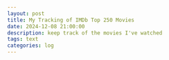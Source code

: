```yaml
---
layout: post
title: My Tracking of IMDb Top 250 Movies
date: 2024-12-08 21:00:00
description: keep track of the movies I've watched
tags: text
categories: log
---
```


